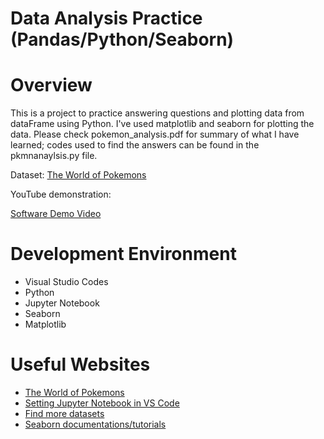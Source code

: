 # Data Analysis Practice (Pandas/Python/Seaborn)


 # Overview 

This is a project to practice answering questions and plotting data from dataFrame using Python. I've used matplotlib and seaborn for plotting the data. Please check pokemon_analysis.pdf for summary of what I have learned; codes used to find the answers can be found in the pkmnanaylsis.py file. 

Dataset:  [The World of Pokemons](https://www.kaggle.com/hamdallak/the-world-of-pokemons)

YouTube demonstration: 

[Software Demo Video](https://youtu.be/KZ5_pCCiqpQ)



# Development Environment 

- Visual Studio Codes
- Python
- Jupyter Notebook 
- Seaborn
- Matplotlib 

# Useful Websites 

* [The World of Pokemons](https://www.kaggle.com/hamdallak/the-world-of-pokemons)
* [Setting Jupyter Notebook in VS Code](https://code.visualstudio.com/docs/datascience/jupyter-notebooks)
* [Find more datasets](https://www.kaggle.com/datasets)
* [Seaborn documentations/tutorials](https://seaborn.pydata.org/tutorial.html)
